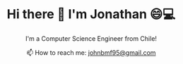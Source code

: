 <h1 align='center'>
  Hi there 👋 I'm Jonathan 😄💻
</h1>

<p align='center'>
  I'm a Computer Science Engineer from Chile!
</p>

<p align='center'>
  📫 How to reach me: <a href='mailto:johnbmf95@gmail.com'>johnbmf95@gmail.com</a>
</p>

<!--
**johnbmf/johnbmf** is a ✨ _special_ ✨ repository because its `README.md` (this file) appears on your GitHub profile.

Here are some ideas to get you started:

- 🔭 I’m currently working on ...
- 🌱 I’m currently learning ...
- 👯 I’m looking to collaborate on ...
- 🤔 I’m looking for help with ...
- 💬 Ask me about ...
- 📫 How to reach me: ...
- 😄 Pronouns: ...
- ⚡ Fun fact: ...
-->

